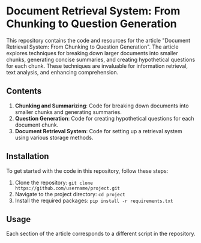 # Document Retrieval System: From Chunking to Question Generation

This repository contains the code and resources for the article "Document Retrieval System: From Chunking to Question Generation". The article explores techniques for breaking down larger documents into smaller chunks, generating concise summaries, and creating hypothetical questions for each chunk. These techniques are invaluable for information retrieval, text analysis, and enhancing comprehension.

## Contents

1. **Chunking and Summarizing**: Code for breaking down documents into smaller chunks and generating summaries.
2. **Question Generation**: Code for creating hypothetical questions for each document chunk.
3. **Document Retrieval System**: Code for setting up a retrieval system using various storage methods.

## Installation

To get started with the code in this repository, follow these steps:

1. Clone the repository: `git clone https://github.com/username/project.git`
2. Navigate to the project directory: `cd project`
3. Install the required packages: `pip install -r requirements.txt`

## Usage

Each section of the article corresponds to a different script in the repository.